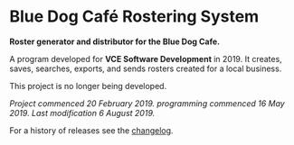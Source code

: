 # Blue Dog Café Rostering System
**Roster generator and distributor for the Blue Dog Cafe.**

A program developed for **VCE Software Development** in 2019.
It creates, saves, searches, exports, and sends rosters created for a local business.

This project is no longer being developed.

*Project commenced 20 February 2019.*
*programming commenced 16 May 2019.*
*Last modification 6 August 2019.*

For a history of releases see the [changelog](CHANGELOG.md).
